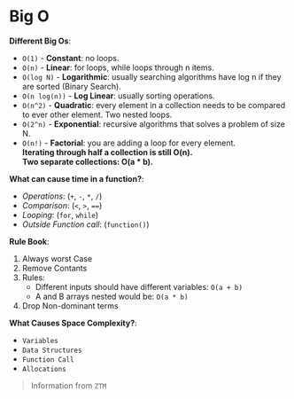 # Big O

**Different Big Os**:

- `O(1)` - **Constant**: no loops.
- `O(n)` - **Linear**: for loops, while loops through n items.
- `O(log N)` - **Logarithmic**: usually searching algorithms have log n if they are sorted (Binary Search).
- `O(n log(n))` - **Log Linear**: usually sorting operations.
- `O(n^2)` - **Quadratic**: every element in a collection needs to be compared to ever other element. Two nested loops.
- `O(2^n)` - **Exponential**: recursive algorithms that solves a problem of size N.
- `O(n!)` - **Factorial**: you are adding a loop for every element.\
**Iterating through half a collection is still O(n).**\
**Two separate collections: O(a * b).**

**What can cause time in a function?**:

- *Operations*: (`+`, `-`, `*`, `/`)
- *Comparison*: (`<`, `>`, `==`)
- *Looping*: (`for`, `while`)
- *Outside Function call*: (`function()`)

**Rule Book**:

1. Always worst Case
2. Remove Contants
3. Rules:
    - Different inputs should have different variables: `O(a + b)`
    - A and B arrays nested would be: `O(a * b)`
4. Drop Non-dominant terms

**What Causes Space Complexity?**:

- `Variables`
- `Data Structures`
- `Function Call`
- `Allocations`

> Information from `ZTM`
